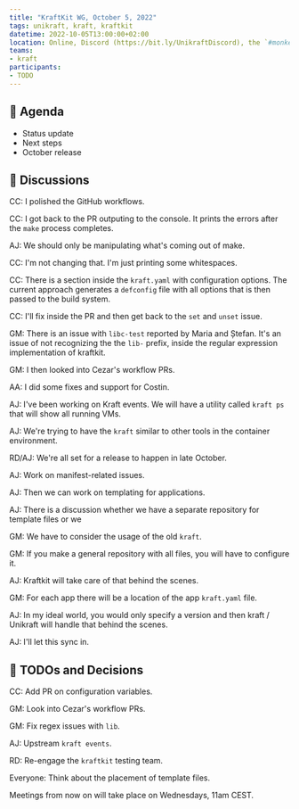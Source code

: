 ```yaml
---
title: "KraftKit WG, October 5, 2022"
tags: unikraft, kraft, kraftkit
datetime: 2022-10-05T13:00:00+02:00
location: Online, Discord (https://bit.ly/UnikraftDiscord), the `#monkey-business` voice channel
teams:
- kraft
participants:
- TODO
---
```


## :dart: Agenda

- Status update
- Next steps
- October release

## :closed_book: Discussions

CC: I polished the GitHub workflows.

CC: I got back to the PR outputing to the console.
It prints the errors after the `make` process completes.

AJ: We should only be manipulating what's coming out of make.

CC: I'm not changing that.
I'm just printing some whitespaces.

CC: There is a section inside the `kraft.yaml` with configuration options.
The current approach generates a `defconfig` file with all options that is then passed to the build system.

CC: I'll fix inside the PR and then get back to the `set` and `unset` issue.

GM: There is an issue with `libc-test` reported by Maria and Ștefan.
It's an issue of not recognizing the the `lib-` prefix, inside the regular expression implementation of kraftkit.

GM: I then looked into Cezar's workflow PRs.

AA: I did some fixes and support for Costin.

AJ: I've been working on Kraft events.
We will have a utility called `kraft ps` that will show all running VMs.

AJ: We're trying to have the `kraft` similar to other tools in the container environment.

RD/AJ: We're all set for a release to happen in late October.

AJ: Work on manifest-related issues.

AJ: Then we can work on templating for applications.

AJ: There is a discussion whether we have a separate repository for template files or we 

GM: We have to consider the usage of the old `kraft`.

GM: If you make a general repository with all files, you will have to configure it.

AJ: Kraftkit will take care of that behind the scenes.

GM: For each app there will be a location of the app `kraft.yaml` file.

AJ: In my ideal world, you would only specify a version and then kraft / Unikraft will handle that behind the scenes.

AJ: I'll let this sync in.

## :wrench: TODOs and Decisions

CC: Add PR on configuration variables.

GM: Look into Cezar's workflow PRs.

GM: Fix regex issues with `lib`.

AJ: Upstream `kraft events`.

RD: Re-engage the `kraftkit` testing team.

Everyone: Think about the placement of template files.

Meetings from now on will take place on Wednesdays, 11am CEST.
